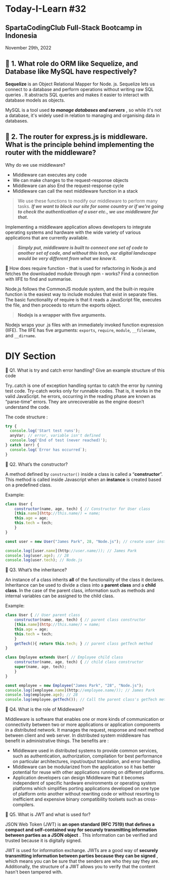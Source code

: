 # Today-I-Learn #32
## SpartaCodingClub Full-Stack Bootcamp in Indonesia
November 29th, 2022
  
## 🔐 1. What role do ORM like Sequelize, and Database like MySQL have respectively?

**Sequelize** is an Object Relational Mapper for Node. js. Sequelize lets us connect to a database and perform operations without writing raw SQL queries
. It abstracts SQL queries and makes it easier to interact with database models as objects.

MySQL is a tool used ***to manage databases and servers***
, so while it's not a database, it's widely used in relation to managing and organising data in databases.

## 🔐 2. The router for express.js is middleware. What is the principle behind implementing the router with the middleware?

Why do we use middleware?

- Middleware can executes any code
- We can make changes to the request-response objects
- Middleware can also End the request-response cycle
- Middleware can call the next middleware function in a stack

> We use these functions to modify our middleware to perform many tasks. ***If we want to block our site for some country or if we're going to check the authentication of a user etc., we use middleware for that.***
> 

Implementing a middleware application allows developers to integrate operating systems and hardware with the wide variety of various applications that are currently available. 

> ***Simply put, middleware is built to connect one set of code to another set of code, and without this tech, our digital landscape would be very different from what we know it.***
> 

<aside>
🔐 How does require function - that is used for refactoring in Node.js and fetches the downloaded module through npm - works? Find a connection with IIFE to find and summarise.

</aside>

Node.js follows the CommonJS module system, and the built-in require function is the easiest way to include modules that exist in separate files. The basic functionality of require is that it reads a JavaScript file, executes the file, and then proceeds to return the exports object.

> **Nodejs is a wrapper with five arguments.**
> 

Nodejs wraps your .js files with an immediately invoked function expression (IIFE). The IIFE has five arguments: `exports`, `require`, `module`, `__filename`, and `__dirname`.

# DIY Section

<aside>
🔑 Q1. What is try and catch error handling? Give an example structure of this code

</aside>

Try..catch is one of exception handling syntax to catch the error by running test code. Try-catch works only for runnable codes. That is, it works in the valid JavaScript. he errors, occurring in the reading phase are known as “parse-time” errors. They are unrecoverable as the engine doesn’t understand the code. 

The code structure :

```jsx
try {
  console.log('Start test runs'); 
  anyVar; // error, variable isn't defined
  console.log('End of test (never reached)'); 
} catch (err) {
  console.log(`Error has occurred`); 
}
```

<aside>
🔑 Q2. What’s the constructor?

</aside>

A method defined by `constructor()` inside a class is called a “**constructor**”. This method is called inside Javascript when an **instance** is created based on a predefined class.

Example:

```jsx
class User {
	constructor(name, age, tech) { // Constructor for User class
	[this.name](http://this.name/) = name;
	this.age = age;
	this.tech = tech;
	}
}

const user = new User("James Park", 28, "Node.js"); // create user instance

console.log([user.name](http://user.name/)); // James Park
console.log(user.age); // 28
console.log(user.tech); // Node.js
```

<aside>
🔑 Q3. What’s the inheritance?

</aside>

An instance of a class inherits **all** of the functionality of the class it declares. Inheritance can be used to divide a class into a **parent class** and a **child class**. In the case of the parent class, information such as methods and internal variables can be assigned to the child class.

Example:

```jsx
class User { // User parent class
	constructor(name, age, tech) { // parent class constructor
	[this.name](http://this.name/) = name;
	this.age = age;
	this.tech = tech;
	}
	getTech(){ return this.tech; } // parent class getTech method
}

class Employee extends User{ // Employee child class
	constructor(name, age, tech) { // child class constructor
	super(name, age, tech);
	}
}

const employee = new Employee("James Park", "28", "Node.js");
console.log([employee.name](http://employee.name/)); // James Park
console.log(employee.age); // 28
console.log(employee.getTech()); // Call the parent class's getTech method: Node.js
```

<aside>
🔑 Q4. What is the role of Middleware?

</aside>

Middleware is software that enables one or more kinds of communication or connectivity between two or more applications or application components in a distributed network. It manages the request, response and next method between client and web server. In distributed system middleware has benefit in administrative things. The benefits are :

- Middleware used in distributed systems to provide common services, such as authentication, authorization, compilation for best performance on particular architectures, input/output translation, and error handling.
- Middleware can be modularized from the application so it has better potential for reuse with other applications running on different platforms.
- Application developers can design Middleware that it becomes independent of specific hardware environments or operating system platforms which simplifies porting applications developed on one type of platform onto another without rewriting code or without resorting to inefficient and expensive binary compatibility toolsets such as cross-compilers.

<aside>
🔑 Q5. What is JWT and what is used for?

</aside>

JSON Web Token (JWT) is **an open standard (RFC 7519) that defines a compact and self-contained way for securely transmitting information between parties as a JSON object**
. This information can be verified and trusted because it is digitally signed.

JWT is used for information exchange. JWTs are a good way of **securely transmitting information between parties because they can be signed**
, which means you can be sure that the senders are who they say they are. Additionally, the structure of a JWT allows you to verify that the content hasn't been tampered with.
